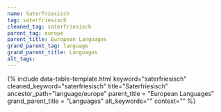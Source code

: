 ```yaml
---
name: Saterfriesisch
tag: saterfriesisch
cleaned_tag: saterfriesisch
parent_tag: europe
parent_title: European Languages
grand_parent_tag: language
grand_parent_title: Languages
alt_tags: 
---
```


{% include data-table-template.html 
  keyword="saterfriesisch" 
  cleaned_keyword="saterfriesisch" 
  title="Saterfriesisch"
  ancestor_path="language/europe" 
  parent_title = "European Languages"
  grand_parent_title = "Languages"
  alt_keywords=""
  context=""
%}

